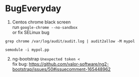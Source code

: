 # BugEveryday

1. Centos chrome black screen    
  run `google-chrome --no-sandbox`    
  or fix SELinux bug    
  ```
  grep chrome /var/log/audit/audit.log | audit2allow -M mypol
  
  semodule -i mypol.pp
  ```
2.   ng-bootstrap `Unexpected token <`   
fix bug:  https://github.com/valor-software/ng2-bootstrap/issues/50#issuecomment-165448962
